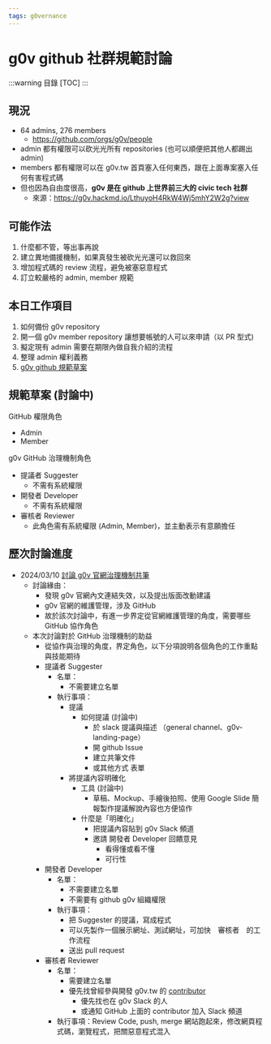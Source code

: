 ```yaml
---
tags: g0vernance
---
```

g0v github 社群規範討論　
=====================

:::warning
目錄
[TOC]
:::


現況
----
* 64 admins, 276 members
    * https://github.com/orgs/g0v/people
* admin 都有權限可以砍光光所有 repositories (也可以順便把其他人都踢出 admin)
* members 都有權限可以在 g0v.tw 首頁塞入任何東西，跟在上面專案塞入任何有害程式碼
* 但也因為自由度很高，**g0v 是在 github 上世界前三大的 civic tech 社群**
    * 來源：https://g0v.hackmd.io/LthuyoH4RkW4Wj5mhY2W2g?view

可能作法
-------
1. 什麼都不管，等出事再說
2. 建立異地備援機制，如果真發生被砍光光還可以救回來
3. 增加程式碼的 review 流程，避免被塞惡意程式
4. 訂立較嚴格的 admin, member 規範

本日工作項目
----------
1. 如何備份 g0v repository
2. 開一個 g0v member repository 讓想要帳號的人可以來申請（以 PR 型式)
3. 擬定現有 admin 需要在期限內做自我介紹的流程
4. 整理 admin 權利義務
5. [g0v github 規範草案](https://g0v.hackmd.io/I4_oYRIvT9S0RKufKKKKvg)

規範草案 (討論中)
-------

GitHub 權限角色 
- Admin
- Member

g0v GitHub 治理機制角色
- 提議者 Suggester
    - 不需有系統權限
- 開發者 Developer
    - 不需有系統權限
- 審核者 Reviewer
    - 此角色需有系統權限 (Admin, Member)，並主動表示有意願擔任


歷次討論進度
------
- 2024/03/10 [討論 g0v 官網治理機制共筆](https://hackmd.io/t97cH7tFQPyUCgwmfCsFiw?view)
    - 討論緣由：
        - 發現 g0v 官網內文連結失效，以及提出版面改動建議
        - g0v 官網的維護管理，涉及 GitHub 
        - 故於該次討論中，有進一步界定從官網維護管理的角度，需要哪些 GitHub 協作角色
    - 本次討論對於 GitHub 治理機制的助益
        - 從協作與治理的角度，界定角色，以下分項說明各個角色的工作重點與技能期待
        - 提議者 Suggester
            - 名單：
                - 不需要建立名單
            - 執行事項：
                - 提議
                    - 如何提議 (討論中)
                        - 於 slack 提議與描述 （general channel、g0v-landing-page）
                        - 開 github Issue
                        - 建立共筆文件
                        - 或其他方式 表單
                - 將提議內容明確化
                    - 工具 (討論中)
                        - 草稿、Mockup、手繪後拍照、使用 Google Slide 簡報製作提議解說內容也方便協作 
                    - 什麼是「明確化」
                        - 把提議內容貼到 g0v Slack 頻道
                        - 邀請 開發者 Developer 回饋意見
                            - 看得懂或看不懂
                            - 可行性
        - 開發者 Developer
            - 名單：
                - 不需要建立名單
                - 不需要有 github g0v 組織權限
            - 執行事項：
                - 把 Suggester 的提議，寫成程式
                - 可以先製作一個展示網址、測試網址，可加快　審核者　的工作流程
                - 送出 pull request
        - 審核者 Reviewer
            - 名單：
                - 需要建立名單
                - 優先找曾經參與開發 g0v.tw 的 [contributor](https://github.com/g0v/g0v.tw/graphs/contributors)
                    - 優先找也在 g0v Slack 的人 
                    - 或通知 GitHub 上面的 contributor 加入 Slack 頻道
            - 執行事項：Review Code, push, merge 網站跑起來，修改網頁程式碼，瀏覽程式，把關惡意程式混入



